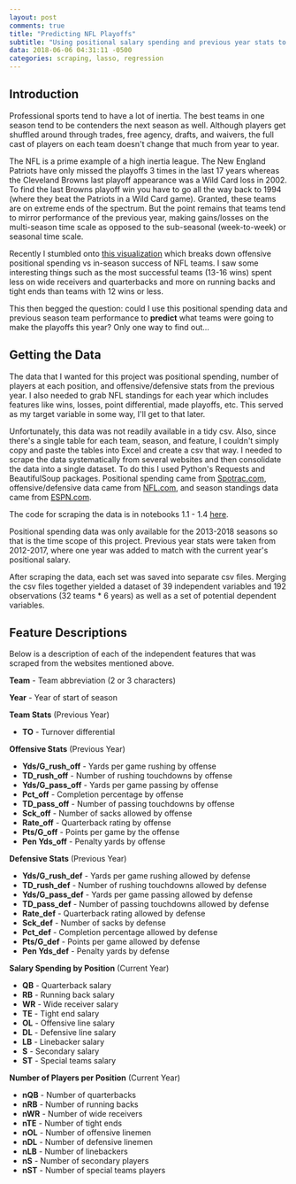 ```yaml
---
layout: post
comments: true
title: "Predicting NFL Playoffs"
subtitle: "Using positional salary spending and previous year stats to predict NFL playoff teams"
data: 2018-06-06 04:31:11 -0500
categories: scraping, lasso, regression
---
```


## Introduction
Professional sports tend to have a lot of inertia. The best teams in one season tend to be contenders the next season as well. Although players get shuffled around through trades, free agency, drafts, and waivers, the full cast of players on each team doesn't change that much from year to year.

The NFL is a prime example of a high inertia league. The New England Patriots have only missed the playoffs 3 times in the last 17 years whereas the Cleveland Browns last playoff appearance was a Wild Card loss in 2002. To find the last Browns playoff win you have to go all the way back to 1994 (where they beat the Patriots in a Wild Card game). Granted, these teams are on extreme ends of the spectrum. But the point remains that teams tend to mirror performance of the previous year, making gains/losses on the multi-season time scale as opposed to the sub-seasonal (week-to-week) or seasonal time scale.

Recently I stumbled onto [this visualization](https://data.world/dwpeterson/nfl-positional-spending-where-nfl-teams-spend-their/insights/26a43d02-949f-4a5f-8d34-e7f13882a71f) which breaks down offensive positional spending vs in-season success of NFL teams. I saw some interesting things such as the most successful teams (13-16 wins) spent less on wide receivers and quarterbacks and more on running backs and tight ends than teams with 12 wins or less.

This then begged the question: could I use this positional spending data and previous season team performance to **predict** what teams were going to make the playoffs this year? Only one way to find out...

## Getting the Data
The data that I wanted for this project was positional spending, number of players at each position, and offensive/defensive stats from the previous year. I also needed to grab NFL standings for each year which includes features like wins, losses, point differential, made playoffs, etc. This served as my target variable in some way, I'll get to that later.

Unfortunately, this data was not readily available in a tidy csv. Also, since there's a single table for each team, season, and feature, I couldn't simply copy and paste the tables into Excel and create a csv that way. I needed to scrape the data systematically from several websites and then consolidate the data into a single dataset. To do this I used Python's Requests and BeautifulSoup packages. Positional spending came from [Spotrac.com](spotrac.com), offensive/defensive data came from [NFL.com](nfl.com), and season standings data came from [ESPN.com](espn.com).

The code for scraping the data is in notebooks 1.1 - 1.4 [here](https://github.com/tsansom/Springboard-Data-Science/tree/master/capstone_projects/nfl).

Positional spending data was only available for the 2013-2018 seasons so that is the time scope of this project. Previous year stats were taken from 2012-2017, where one year was added to match with the current year's positional salary.

After scraping the data, each set was saved into separate csv files. Merging the csv files together yielded a dataset of 39 independent variables and 192 observations (32 teams \* 6 years) as well as a set of potential dependent variables.  

## Feature Descriptions

Below is a description of each of the independent features that was scraped from the websites mentioned above.

**Team** - Team abbreviation (2 or 3 characters)

**Year** - Year of start of season

**Team Stats** (Previous Year)
* **TO** - Turnover differential

**Offensive Stats** (Previous Year)
* **Yds/G_rush_off** - Yards per game rushing by offense
* **TD_rush_off** - Number of rushing touchdowns by offense
* **Yds/G_pass_off** - Yards per game passing by offense
* **Pct_off** - Completion percentage by offense
* **TD_pass_off** - Number of passing touchdowns by offense
* **Sck_off** - Number of sacks allowed by offense
* **Rate_off** - Quarterback rating by offense
* **Pts/G_off** - Points per game by the offense
* **Pen Yds_off** - Penalty yards by offense

**Defensive Stats** (Previous Year)
* **Yds/G_rush_def** - Yards per game rushing allowed by defense
* **TD_rush_def** - Number of rushing touchdowns allowed by defense
* **Yds/G_pass_def** - Yards per game passing allowed by defense
* **TD_pass_def** - Number of passing touchdowns allowed by defense
* **Rate_def** - Quarterback rating allowed by defense
* **Sck_def** - Number of sacks by defense
* **Pct_def** - Completion percentage allowed by defense
* **Pts/G_def** - Points per game allowed by defense
* **Pen Yds_def** - Penalty yards by defense

**Salary Spending by Position** (Current Year)
* **QB** - Quarterback salary
* **RB** - Running back salary
* **WR** - Wide receiver salary
* **TE** - Tight end salary
* **OL** - Offensive line salary
* **DL** - Defensive line salary
* **LB** - Linebacker salary
* **S** - Secondary salary
* **ST** - Special teams salary

**Number of Players per Position** (Current Year)
* **nQB** - Number of quarterbacks
* **nRB** - Number of running backs
* **nWR** - Number of wide receivers
* **nTE** - Number of tight ends
* **nOL** - Number of offensive linemen
* **nDL** - Number of defensive linemen
* **nLB** - Number of linebackers
* **nS** - Number of secondary players
* **nST** - Number of special teams players
